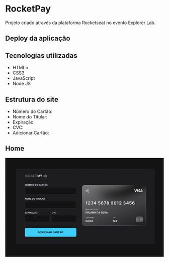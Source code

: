 # RocketPay
Projeto criado através da plataforma Rocketseat no evento Explorer Lab.
## Deploy da aplicação


## Tecnologias utilizadas

+ HTML5
+ CSS3
+ JavaScript
+ Node JS

## Estrutura do site
+ Número do Cartão: 
+ Nome do Titular:
+ Expiração: 
+ CVC:
+ Adicionar Cartão:


## Home

<img src=".github/project.png">

